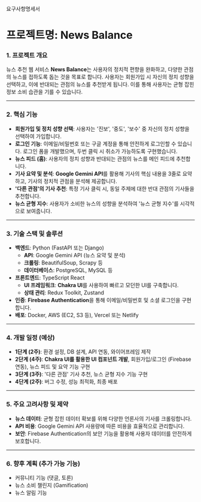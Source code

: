 요구사항명세서
# 프로젝트명: News Balance

### 1. 프로젝트 개요
뉴스 추천 웹 서비스 **News Balance**는 사용자의 정치적 편향을 완화하고, 다양한 관점의 뉴스를 접하도록 돕는 것을 목표로 합니다. 사용자는 회원가입 시 자신의 정치 성향을 선택하고, 이에 반대되는 관점의 뉴스를 추천받게 됩니다. 이를 통해 사용자는 균형 잡힌 정보 소비 습관을 기를 수 있습니다.

---

### 2. 핵심 기능

- **회원가입 및 정치 성향 선택**: 사용자는 '진보', '중도', '보수' 중 자신의 정치 성향을 선택하여 가입합니다.
- **로그인 기능**: 이메일/비밀번호 또는 구글 계정을 통해 안전하게 로그인할 수 있습니다. 로그인 폼을 개발했으며, 두번 클릭 시 취소가 가능하도록 구현했습니다.
- **뉴스 피드 (홈)**: 사용자의 정치 성향과 반대되는 관점의 뉴스를 메인 피드에 추천합니다.
- **기사 요약 및 분석**: **Google Gemini API**를 활용해 기사의 핵심 내용을 3줄로 요약하고, 기사의 정치적 관점을 분석해 제공합니다.
- **'다른 관점'의 기사 추천**: 특정 기사 클릭 시, 동일 주제에 대한 반대 관점의 기사들을 추천합니다.
- **뉴스 균형 지수**: 사용자가 소비한 뉴스의 성향을 분석하여 '뉴스 균형 지수'를 시각적으로 보여줍니다.

---

### 3. 기술 스택 및 솔루션

- **백엔드**: Python (FastAPI 또는 Django)
    - **API**: Google Gemini API (뉴스 요약 및 분석)
    - **크롤링**: BeautifulSoup, Scrapy 등
    - **데이터베이스**: PostgreSQL, MySQL 등
- **프론트엔드**: TypeScript React
    - **UI 프레임워크**: **Chakra UI**를 사용하여 빠르고 모던한 UI를 구축합니다.
    - **상태 관리**: Redux Toolkit, Zustand
- **인증**: **Firebase Authentication**을 통해 이메일/비밀번호 및 소셜 로그인을 구현합니다.
- **배포**: Docker, AWS (EC2, S3 등), Vercel 또는 Netlify

---

### 4. 개발 일정 (예상)

- **1단계 (2주)**: 환경 설정, DB 설계, API 연동, 와이어프레임 제작
- **2단계 (4주)**: **Chakra UI를 활용한 UI 컴포넌트 개발**, 회원가입/로그인 (Firebase 연동), 뉴스 피드 및 요약 기능 구현
- **3단계 (3주)**: '다른 관점' 기사 추천, 뉴스 균형 지수 기능 구현
- **4단계 (2주)**: 버그 수정, 성능 최적화, 최종 배포

---

### 5. 주요 고려사항 및 제약

- **뉴스 데이터**: 균형 잡힌 데이터 확보를 위해 다양한 언론사의 기사를 크롤링합니다.
- **API 비용**: Google Gemini API 사용량에 따른 비용을 효율적으로 관리합니다.
- **보안**: Firebase Authentication의 보안 기능을 활용해 사용자 데이터를 안전하게 보호합니다.

---

### 6. 향후 계획 (추가 가능 기능)
- 커뮤니티 기능 (댓글, 토론)
- 뉴스 소비 챌린지 (Gamification)
- 뉴스 알림 기능